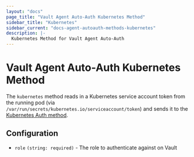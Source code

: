 ```yaml
---
layout: "docs"
page_title: "Vault Agent Auto-Auth Kubernetes Method"
sidebar_title: "Kubernetes"
sidebar_current: "docs-agent-autoauth-methods-kubernetes"
description: |-
  Kubernetes Method for Vault Agent Auto-Auth
---
```


# Vault Agent Auto-Auth Kubernetes Method 

The `kubernetes` method reads in a Kubernetes service account token from the
running pod (via `/var/run/secrets/kubernetes.io/serviceaccount/token`) and
sends it to the [Kubernetes Auth
method](https://www.vaultproject.io/docs/auth/kubernetes.html).

## Configuration

- `role` `(string: required)` - The role to authenticate against on Vault

